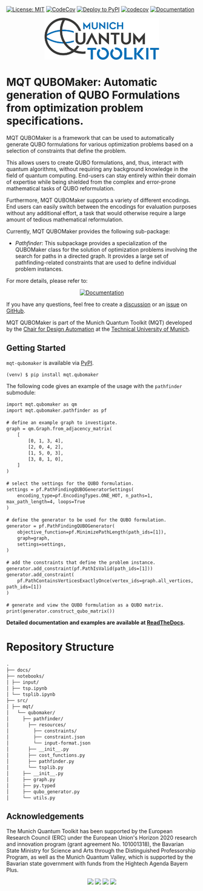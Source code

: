 [![License: MIT](https://img.shields.io/badge/license-MIT-blue.svg?style=flat-square)](https://opensource.org/licenses/MIT)
[![CodeCov](https://github.com/DRovara/mqt-qubomaker/actions/workflows/coverage.yml/badge.svg)](https://github.com/DRovara/mqt-qubomaker/actions/workflows/coverage.yml)
[![Deploy to PyPI](https://github.com/DRovara/mqt-qubomaker/actions/workflows/deploy.yml/badge.svg)](https://github.com/DRovara/mqt-qubomaker/actions/workflows/deploy.yml)
[![codecov](https://codecov.io/gh/DRovara/mqt-qubomaker/branch/main/graph/badge.svg?token=ZL5js1wjrB)](https://codecov.io/gh/DRovara/mqt-qubomaker)
[![Documentation](https://img.shields.io/readthedocs/mqt-qubomaker?logo=readthedocs&style=flat-square)](https://mqt.readthedocs.io/projects/qubomaker)

<p align="center">
<picture>
  <source media="(prefers-color-scheme: dark)" srcset="https://raw.githubusercontent.com/DRovara/mqt-qubomaker/main/docs/_static/mqt_light.png" width="60%">
  <img src="https://raw.githubusercontent.com/DRovara/mqt-qubomaker/main/docs/_static/mqt_dark.png" width="60%">
</picture>
</p>

# MQT QUBOMaker: Automatic generation of QUBO Formulations from optimization problem specifications.

MQT QUBOMaker is a framework that can be used to automatically generate QUBO formulations for various optimization problems based on a selection of constraints that define the problem.

This allows users to create QUBO formulations, and, thus, interact with quantum algorithms, without requiring any background knowledge in the field of quantum computing. End-users can stay entirely within their domain of expertise while being shielded from the complex and error-prone mathematical tasks of QUBO reformulation.

Furthermore, MQT QUBOMaker supports a variety of different encodings. End users can easily switch between the encodings for evaluation purposes without any additional effort, a task that would otherwise require a large amount of tedious mathematical reformulation.

Currently, MQT QUBOMaker provides the following sub-package:

- _Pathfinder_: This subpackage provides a specialization of the QUBOMaker class for the solution of optimization problems involving the search for paths in a directed graph. It provides a large set of pathfinding-related constraints that are used to define individual problem instances.

For more details, please refer to:

<p align="center">
  <a href="https://mqt.readthedocs.io/projects/qubomaker">
  <img width=30% src="https://img.shields.io/badge/documentation-blue?style=for-the-badge&logo=read%20the%20docs" alt="Documentation" />
  </a>
</p>

If you have any questions, feel free to create a [discussion](https://github.com/DRovara/mqt-qubomaker/discussions) or an [issue](https://github.com/DRovara/mqt-qubomaker/issues) on [GitHub](https://github.com/DRovara/mqt-qubomaker).

MQT QUBOMaker is part of the Munich Quantum Toolkit (MQT) developed by the [Chair for Design Automation](https://www.cda.cit.tum.de/) at the [Technical University of Munich](https://www.tum.de/).

## Getting Started

`mqt-qubomaker` is available via [PyPI](https://pypi.org/project/mqt.qubomaker/).

```console
(venv) $ pip install mqt.qubomaker
```

The following code gives an example of the usage with the `pathfinder` submodule:

```python3
import mqt.qubomaker as qm
import mqt.qubomaker.pathfinder as pf

# define an example graph to investigate.
graph = qm.Graph.from_adjacency_matrix(
    [
        [0, 1, 3, 4],
        [2, 0, 4, 2],
        [1, 5, 0, 3],
        [3, 8, 1, 0],
    ]
)

# select the settings for the QUBO formulation.
settings = pf.PathFindingQUBOGeneratorSettings(
    encoding_type=pf.EncodingTypes.ONE_HOT, n_paths=1, max_path_length=4, loops=True
)

# define the generator to be used for the QUBO formulation.
generator = pf.PathFindingQUBOGenerator(
    objective_function=pf.MinimizePathLength(path_ids=[1]),
    graph=graph,
    settings=settings,
)

# add the constraints that define the problem instance.
generator.add_constraint(pf.PathIsValid(path_ids=[1]))
generator.add_constraint(
    pf.PathContainsVerticesExactlyOnce(vertex_ids=graph.all_vertices, path_ids=[1])
)

# generate and view the QUBO formulation as a QUBO matrix.
print(generator.construct_qubo_matrix())
```

**Detailed documentation and examples are available at [ReadTheDocs](https://mqt.readthedocs.io/projects/qubomaker).**

# Repository Structure

```
.
├── docs/
├── notebooks/
│ ├── input/
│ ├── tsp.ipynb
│ └── tsplib.ipynb
├── src/
│ ├── mqt/
│   └── qubomaker/
│     ├── pathfinder/
│       ├── resources/
│         ├── constraints/
│         ├── constraint.json
│         └── input-format.json
│       ├── __init__.py
│       ├── cost_functions.py
│       ├── pathfinder.py
│       └── tsplib.py
│     ├── __init__.py
│     ├── graph.py
│     ├── py.typed
│     ├── qubo_generator.py
│     └── utils.py
```

## Acknowledgements

The Munich Quantum Toolkit has been supported by the European
Research Council (ERC) under the European Union's Horizon 2020 research and innovation program (grant agreement
No. 101001318), the Bavarian State Ministry for Science and Arts through the Distinguished Professorship Program, as well as the
Munich Quantum Valley, which is supported by the Bavarian state government with funds from the Hightech Agenda Bayern Plus.

<p align="center">
<picture>
<source media="(prefers-color-scheme: dark)" srcset="https://raw.githubusercontent.com/DRovara/mqt-qubomaker/main/docs/_static/tum_dark.svg" width="28%">
<img src="https://raw.githubusercontent.com/DRovara/mqt-qubomaker/main/docs/_static/tum_light.svg" width="28%">
</picture>
<picture>
<img src="https://raw.githubusercontent.com/DRovara/mqt-qubomaker/main/docs/_static/logo-bavaria.svg" width="16%">
</picture>
<picture>
<source media="(prefers-color-scheme: dark)" srcset="https://raw.githubusercontent.com/DRovara/mqt-qubomaker/main/docs/_static/erc_dark.svg" width="24%">
<img src="https://raw.githubusercontent.com/DRovara/mqt-qubomaker/main/docs/_static/erc_light.svg" width="24%">
</picture>
<picture>
<img src="https://raw.githubusercontent.com/DRovara/mqt-qubomaker/main/docs/_static/logo-mqv.svg" width="28%">
</picture>
</p>
